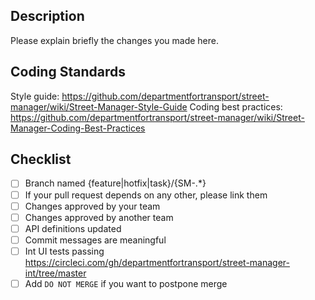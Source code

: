 ## Description

Please explain briefly the changes you made here.

## Coding Standards

Style guide: https://github.com/departmentfortransport/street-manager/wiki/Street-Manager-Style-Guide
Coding best practices: https://github.com/departmentfortransport/street-manager/wiki/Street-Manager-Coding-Best-Practices

## Checklist

- [ ] Branch named {feature|hotfix|task}/{SM-.*}
- [ ] If your pull request depends on any other, please link them
- [ ] Changes approved by your team
- [ ] Changes approved by another team
- [ ] API definitions updated
- [ ] Commit messages are meaningful
- [ ] Int UI tests passing https://circleci.com/gh/departmentfortransport/street-manager-int/tree/master
- [ ] Add `DO NOT MERGE` if you want to postpone merge
